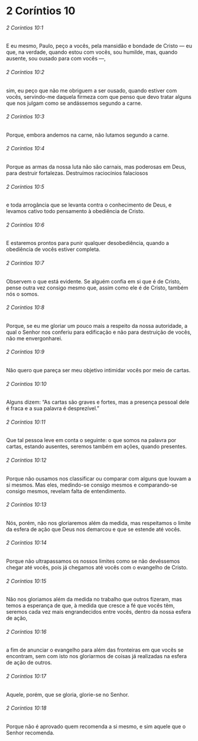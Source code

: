 # 2 Coríntios 10

###### 2 Coríntios 10:1

E eu mesmo, Paulo, peço a vocês, pela mansidão e bondade de Cristo — eu que, na verdade, quando estou com vocês, sou humilde, mas, quando ausente, sou ousado para com vocês —,

###### 2 Coríntios 10:2

sim, eu peço que não me obriguem a ser ousado, quando estiver com vocês, servindo-me daquela firmeza com que penso que devo tratar alguns que nos julgam como se andássemos segundo a carne.

###### 2 Coríntios 10:3

Porque, embora andemos na carne, não lutamos segundo a carne.

###### 2 Coríntios 10:4

Porque as armas da nossa luta não são carnais, mas poderosas em Deus, para destruir fortalezas. Destruímos raciocínios falaciosos

###### 2 Coríntios 10:5

e toda arrogância que se levanta contra o conhecimento de Deus, e levamos cativo todo pensamento à obediência de Cristo.

###### 2 Coríntios 10:6

E estaremos prontos para punir qualquer desobediência, quando a obediência de vocês estiver completa.

###### 2 Coríntios 10:7

Observem o que está evidente. Se alguém confia em si que é de Cristo, pense outra vez consigo mesmo que, assim como ele é de Cristo, também nós o somos.

###### 2 Coríntios 10:8

Porque, se eu me gloriar um pouco mais a respeito da nossa autoridade, a qual o Senhor nos conferiu para edificação e não para destruição de vocês, não me envergonharei.

###### 2 Coríntios 10:9

Não quero que pareça ser meu objetivo intimidar vocês por meio de cartas.

###### 2 Coríntios 10:10

Alguns dizem: “As cartas são graves e fortes, mas a presença pessoal dele é fraca e a sua palavra é desprezível.”

###### 2 Coríntios 10:11

Que tal pessoa leve em conta o seguinte: o que somos na palavra por cartas, estando ausentes, seremos também em ações, quando presentes.

###### 2 Coríntios 10:12

Porque não ousamos nos classificar ou comparar com alguns que louvam a si mesmos. Mas eles, medindo-se consigo mesmos e comparando-se consigo mesmos, revelam falta de entendimento.

###### 2 Coríntios 10:13

Nós, porém, não nos gloriaremos além da medida, mas respeitamos o limite da esfera de ação que Deus nos demarcou e que se estende até vocês.

###### 2 Coríntios 10:14

Porque não ultrapassamos os nossos limites como se não devêssemos chegar até vocês, pois já chegamos até vocês com o evangelho de Cristo.

###### 2 Coríntios 10:15

Não nos gloriamos além da medida no trabalho que outros fizeram, mas temos a esperança de que, à medida que cresce a fé que vocês têm, seremos cada vez mais engrandecidos entre vocês, dentro da nossa esfera de ação,

###### 2 Coríntios 10:16

a fim de anunciar o evangelho para além das fronteiras em que vocês se encontram, sem com isto nos gloriarmos de coisas já realizadas na esfera de ação de outros.

###### 2 Coríntios 10:17

Aquele, porém, que se gloria, glorie-se no Senhor.

###### 2 Coríntios 10:18

Porque não é aprovado quem recomenda a si mesmo, e sim aquele que o Senhor recomenda.

